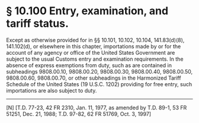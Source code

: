 # § 10.100   Entry, examination, and tariff status.

Except as otherwise provided for in §§ 10.101, 10.102, 10.104, 141.83(d)(8), 141.102(d), or elsewhere in this chapter, importations made by or for the account of any agency or office of the United States Government are subject to the usual Customs entry and examination requirements. In the absence of express exemptions from duty, such as are contained in subheadings 9808.00.10, 9808.00.20, 9808.00.30, 9808.00.40, 9808.00.50, 9808.00.60, 9808.00.70, or other subheadings in the Harmonized Tariff Schedule of the United States (19 U.S.C. 1202) providing for free entry, such importations are also subject to duty.



---

[N] [T.D. 77-23, 42 FR 2310, Jan. 11, 1977, as amended by T.D. 89-1, 53 FR 51251, Dec. 21, 1988; T.D. 97-82, 62 FR 51769, Oct. 3, 1997]





